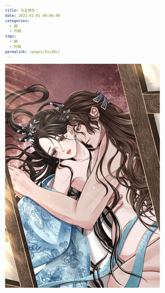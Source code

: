 ```yaml
---
title: 元旦快乐！
date: 2022-01-01 00:00:00
categories: 
  - 画
  - 约稿
tags: 
  - 画
  - 约稿
permalink: /pages/51cd0c/
---
```


![13](/img/bingzhenqishui/13.jpg)
